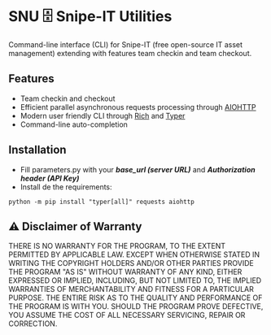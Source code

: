 # SNU 🗄 Snipe-IT Utilities

Command-line interface (CLI) for Snipe-IT (free open-source IT asset management) extending with features team checkin and team checkout.

## Features

- Team checkin and checkout
- Efficient parallel asynchronous requests processing through [AIOHTTP](https://github.com/aio-libs/aiohttp)
- Modern user friendly CLI through [Rich](https://github.com/Textualize/rich) and [Typer](https://typer.tiangolo.com/)
- Command-line auto-completion

## Installation

- Fill parameters.py with your ***base_url (server URL)*** and ***Authorization header (API Key)***
- Install de the requirements:
```
python -m pip install "typer[all]" requests aiohttp
```

## ⚠️ Disclaimer of Warranty

THERE IS NO WARRANTY FOR THE PROGRAM, TO THE EXTENT PERMITTED BY APPLICABLE LAW. EXCEPT WHEN OTHERWISE STATED IN WRITING THE COPYRIGHT HOLDERS AND/OR OTHER PARTIES PROVIDE THE PROGRAM "AS IS" WITHOUT WARRANTY OF ANY KIND, EITHER EXPRESSED OR IMPLIED, INCLUDING, BUT NOT LIMITED TO, THE IMPLIED WARRANTIES OF MERCHANTABILITY AND FITNESS FOR A PARTICULAR PURPOSE. THE ENTIRE RISK AS TO THE QUALITY AND PERFORMANCE OF THE PROGRAM IS WITH YOU. SHOULD THE PROGRAM PROVE DEFECTIVE, YOU ASSUME THE COST OF ALL NECESSARY SERVICING, REPAIR OR CORRECTION.